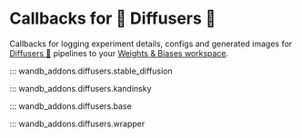 # Callbacks for 🤗 Diffusers 🧨

Callbacks for logging experiment details, configs and generated images for [Diffusers 🧨](https://huggingface.co/docs/diffusers) pipelines to your [Weights & Biases workspace](https://docs.wandb.ai/guides/app/pages/workspaces).

::: wandb_addons.diffusers.stable_diffusion

::: wandb_addons.diffusers.kandinsky

::: wandb_addons.diffusers.base

::: wandb_addons.diffusers.wrapper
